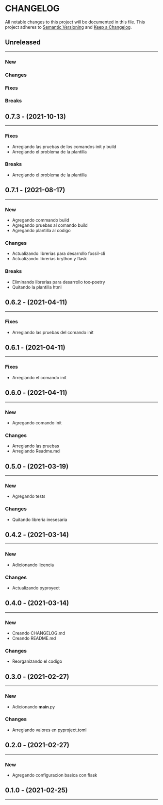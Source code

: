 # CHANGELOG

All notable changes to this project will be documented in this file.
This project adheres to [Semantic Versioning](http://semver.org/) and [Keep a Changelog](http://keepachangelog.com/).



## Unreleased
---

### New

### Changes

### Fixes

### Breaks


## 0.7.3 - (2021-10-13)
---

### Fixes
* Arreglando las pruebas de los comandos init y build
* Arreglando el problema de la plantilla

### Breaks
* Arreglando el problema de la plantilla


## 0.7.1 - (2021-08-17)
---

### New
* Agregando commando build
* Agregando pruebas al comando build
* Agregando plantilla al codigo

### Changes
* Actualizando librerias para desarrollo fossil-cli
* Actualizando librerias brython y flask


### Breaks
* Eliminando librerias para desarrollo tox-poetry
* Quitando la plantilla html


## 0.6.2 - (2021-04-11)
---

### Fixes
* Arreglando las pruebas del comando init


## 0.6.1 - (2021-04-11)
---

### Fixes
* Arreglando el comando init


## 0.6.0 - (2021-04-11)
---

### New
* Agregando comando init

### Changes
* Arreglando las pruebas
* Arreglando Readme.md


## 0.5.0 - (2021-03-19)
---

### New
* Agregando tests

### Changes
* Quitando libreria inesesaria


## 0.4.2 - (2021-03-14)
---

### New
* Adicionando licencia

### Changes
* Actualizando pyproyect


## 0.4.0 - (2021-03-14)
---

### New
* Creando CHANGELOG.md
* Creando README.md

### Changes
* Reorganizando el codigo


## 0.3.0 - (2021-02-27)
---

### New
* Adicionando __main__.py

### Changes
* Arreglando valores en pyproject.toml


## 0.2.0 - (2021-02-27)
---

### New
* Agregando configuracion basica con flask


## 0.1.0 - (2021-02-25)
---

